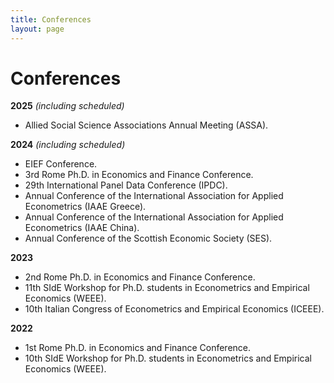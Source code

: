 ```yaml
---
title: Conferences
layout: page
---
```


# Conferences

**2025** *(including scheduled)*
- Allied Social Science Associations Annual Meeting (ASSA).

**2024** *(including scheduled)*
- EIEF Conference.
- 3rd Rome Ph.D. in Economics and Finance Conference.
- 29th International Panel Data Conference (IPDC).
- Annual Conference of the International Association for Applied Econometrics (IAAE Greece).
- Annual Conference of the International Association for Applied Econometrics (IAAE China).
- Annual Conference of the Scottish Economic Society (SES).

**2023**
- 2nd Rome Ph.D. in Economics and Finance Conference.
- 11th SIdE Workshop for Ph.D. students in Econometrics and Empirical Economics (WEEE).
- 10th Italian Congress of Econometrics and Empirical Economics (ICEEE).

**2022** 
- 1st Rome Ph.D. in Economics and Finance Conference.
- 10th SIdE Workshop for Ph.D. students in Econometrics and Empirical Economics (WEEE).

